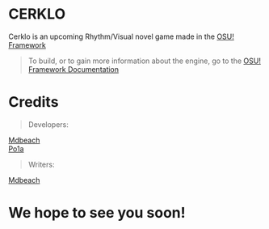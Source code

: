 # CERKLO

Cerklo is an upcoming Rhythm/Visual novel game made in the [OSU! Framework](https://github.com/ppy/osu-framework)

> To build, or to gain more information about the engine, go to the [OSU! Framework Documentation](https://github.com/ppy/osu-framework/wiki)

# Credits
> Developers:

[Mdbeach](https://github.com/mdbeach)   
[Po1a](https://github.com/po1a)

> Writers:

[Mdbeach](https://github.com/mdbeach)

# We hope to see you soon!
